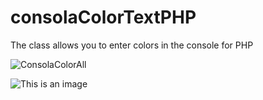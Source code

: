 # consolaColorTextPHP
The class allows you to enter colors in the console for PHP

![ConsolaColorAll](https://user-images.githubusercontent.com/5230920/173135060-7f581e81-dc8d-4837-9813-0cd8e14a4bf1.png)

![This is an image](https://myoctocat.com/assets/images/base-octocat.svg)
